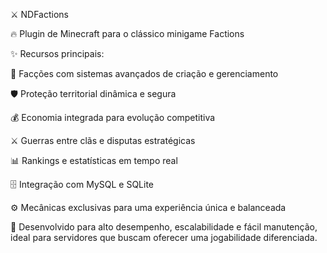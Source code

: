 ⚔️ NDFactions

🔥 Plugin de Minecraft para o clássico minigame Factions

✨ Recursos principais:

🏰 Facções com sistemas avançados de criação e gerenciamento

🛡️ Proteção territorial dinâmica e segura

💰 Economia integrada para evolução competitiva

⚔️ Guerras entre clãs e disputas estratégicas

📊 Rankings e estatísticas em tempo real

🗄️ Integração com MySQL e SQLite

⚙️ Mecânicas exclusivas para uma experiência única e balanceada

🚀 Desenvolvido para alto desempenho, escalabilidade e fácil manutenção, ideal para servidores que buscam oferecer uma jogabilidade diferenciada.
